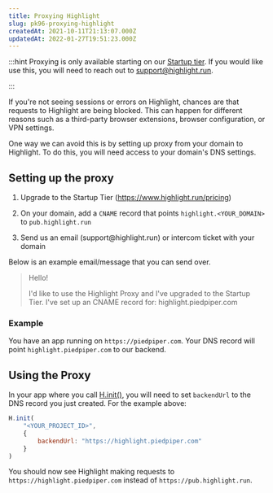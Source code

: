 ```yaml
---
title: Proxying Highlight
slug: pk96-proxying-highlight
createdAt: 2021-10-11T21:13:07.000Z
updatedAt: 2022-01-27T19:51:23.000Z
---
```


:::hint
Proxying is only available starting on our [Startup tier](https://www.highlight.run/pricing). If you would like use this, you will need to reach out to <support@highlight.run>.&#x20;


:::

If you're not seeing sessions or errors on Highlight, chances are that requests to Highlight are being blocked. This can happen for different reasons such as a third-party browser extensions, browser configuration, or VPN settings.

One way we can avoid this is by setting up proxy from your domain to Highlight. To do this, you will need access to your domain's DNS settings.

## Setting up the proxy

1.  Upgrade to the Startup Tier (<https://www.highlight.run/pricing>)

2.  On your domain, add a `CNAME` record that points `highlight.<YOUR_DOMAIN>` to `pub.highlight.run`

3.  Send us an email (support\@highlight.run) or intercom ticket with your domain

Below is an example email/message that you can send over.&#x20;

> Hello!
>
> I'd like to use the Highlight Proxy and I've upgraded to the Startup Tier. I've set up an CNAME record for: highlight.piedpiper.com

### Example

You have an app running on `https://piedpiper.com`. Your DNS record will point `highlight.piedpiper.com` to our backend.

## Using the Proxy

In your app where you call [H.init()](docId\:yo4FQx3odAtsQsbZOuG_m), you will need to set `backendUrl` to the DNS record you just created. For the example above:

```javascript
H.init(
    "<YOUR_PROJECT_ID>",
    {
        backendUrl: "https://highlight.piedpiper.com"
    }
)
```

You should now see Highlight making requests to `https://highlight.piedpiper.com` instead of `https://pub.highlight.run`.
